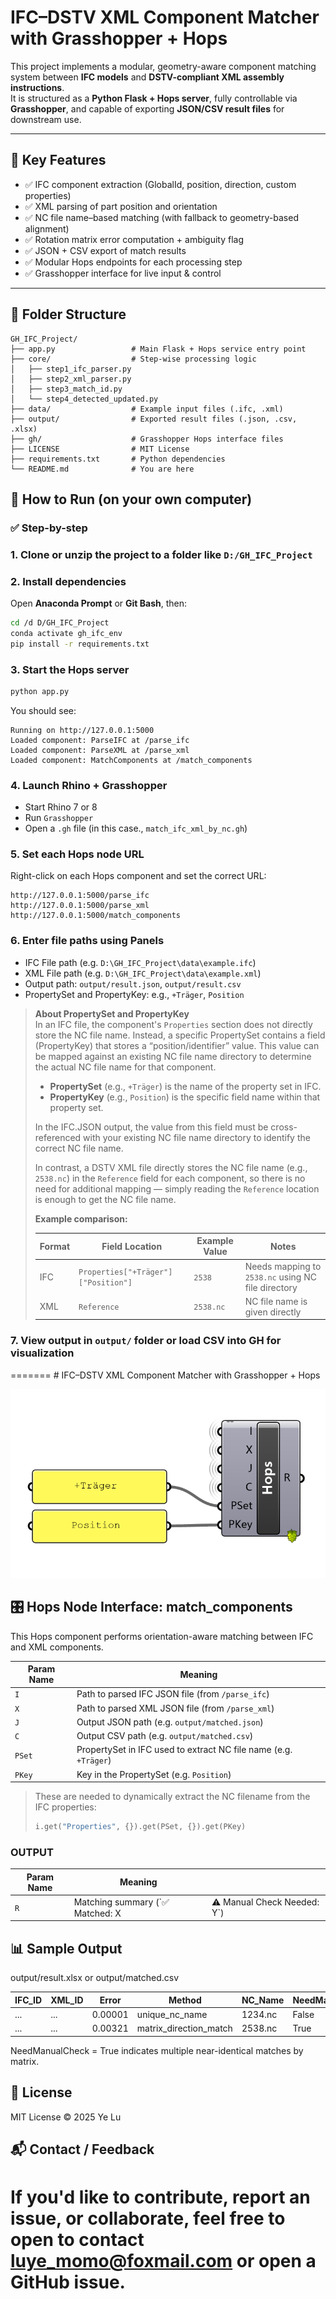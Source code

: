 
# IFC–DSTV XML Component Matcher with Grasshopper + Hops

This project implements a modular, geometry-aware component matching system between **IFC models** and **DSTV-compliant XML assembly instructions**.  
It is structured as a **Python Flask + Hops server**, fully controllable via **Grasshopper**, and capable of exporting **JSON/CSV result files** for downstream use.

---

## 🧩 Key Features

- ✅ IFC component extraction (GlobalId, position, direction, custom properties)
- ✅ XML parsing of part position and orientation
- ✅ NC file name–based matching (with fallback to geometry-based alignment)
- ✅ Rotation matrix error computation + ambiguity flag
- ✅ JSON + CSV export of match results
- ✅ Modular Hops endpoints for each processing step
- ✅ Grasshopper interface for live input & control

---

## 📁 Folder Structure
```text
GH_IFC_Project/
├── app.py                 # Main Flask + Hops service entry point
├── core/                  # Step-wise processing logic
│   ├── step1_ifc_parser.py
│   ├── step2_xml_parser.py
│   ├── step3_match_id.py
│   └── step4_detected_updated.py
├── data/                  # Example input files (.ifc, .xml)
├── output/                # Exported result files (.json, .csv, .xlsx)
├── gh/                    # Grasshopper Hops interface files
├── LICENSE                # MIT License
├── requirements.txt       # Python dependencies
└── README.md              # You are here
 ```

## 🚀 How to Run (on your own computer)

### ✅ Step-by-step

### 1. Clone or unzip the project to a folder like `D:/GH_IFC_Project`

### 2. Install dependencies

Open **Anaconda Prompt** or **Git Bash**, then:

```bash
cd /d D/GH_IFC_Project
conda activate gh_ifc_env
pip install -r requirements.txt
```

### 3. Start the Hops server

```bash
python app.py
```

You should see:

```text
Running on http://127.0.0.1:5000
Loaded component: ParseIFC at /parse_ifc
Loaded component: ParseXML at /parse_xml
Loaded component: MatchComponents at /match_components
```

### 4. Launch Rhino + Grasshopper

- Start Rhino 7 or 8
- Run `Grasshopper`
- Open a `.gh` file (in this case., `match_ifc_xml_by_nc.gh`)

### 5. Set each Hops node URL

Right-click on each Hops component and set the correct URL:

```text
http://127.0.0.1:5000/parse_ifc
http://127.0.0.1:5000/parse_xml
http://127.0.0.1:5000/match_components
```

### 6. Enter file paths using Panels

- IFC File path (e.g. `D:\GH_IFC_Project\data\example.ifc`)
- XML File path (e.g. `D:\GH_IFC_Project\data\example.xml`)
- Output path: `output/result.json`, `output/result.csv`
- PropertySet and PropertyKey: e.g., `+Träger`, `Position`
> **About PropertySet and PropertyKey**  
> In an IFC file, the component's `Properties` section does not directly store the NC file name. Instead, a specific PropertySet contains a field (PropertyKey) that stores a “position/identifier” value. This value can be mapped against an existing NC file name directory to determine the actual NC file name for that component.  
> - **PropertySet** (e.g., `+Träger`) is the name of the property set in IFC.  
> - **PropertyKey** (e.g., `Position`) is the specific field name within that property set.  
>
> In the IFC.JSON output, the value from this field must be cross-referenced with your existing NC file name directory to identify the correct NC file name.  
>
> In contrast, a DSTV XML file directly stores the NC file name (e.g., `2538.nc`) in the `Reference` field for each component, so there is no need for additional mapping — simply reading the `Reference` location is enough to get the NC file name.
>
> **Example comparison:**
>
> | Format | Field Location | Example Value | Notes |
> |--------|----------------|---------------|-------|
> | IFC    | `Properties["+Träger"]["Position"]` | `2538` | Needs mapping to `2538.nc` using NC file directory |
> | XML    | `Reference`    | `2538.nc`     | NC file name is given directly |


### 7. View output in `output/` folder or load CSV into GH for visualization
=======
\# IFC–DSTV XML Component Matcher with Grasshopper + Hops

![Hops Node Example](gh/hops_match_input.png)


## 🎛️ Hops Node Interface: match_components

This Hops component performs orientation-aware matching between IFC and XML components.

| Param Name | Meaning                                                          |
| ---------- | ---------------------------------------------------------------- |
| `I`        | Path to parsed IFC JSON file (from `/parse_ifc`)                 |
| `X`        | Path to parsed XML JSON file (from `/parse_xml`)                 |
| `J`        | Output JSON path (e.g. `output/matched.json`)                    |
| `C`        | Output CSV path (e.g. `output/matched.csv`)                      |
| `PSet`     | PropertySet in IFC used to extract NC file name (e.g. `+Träger`) |
| `PKey`     | Key in the PropertySet (e.g. `Position`)                         |
> These are needed to dynamically extract the NC filename from the IFC properties:
>
> ```python
> i.get("Properties", {}).get(PSet, {}).get(PKey)
> ```


### OUTPUT
| Param Name | Meaning                          |                              |
| ---------- | -------------------------------- | ---------------------------- |
| `R`        | Matching summary (\`✅ Matched: X | ⚠️ Manual Check Needed: Y\`) |


## 📊 Sample Output

output/result.xlsx or output/matched.csv

| IFC\_ID | XML\_ID | Error   | Method                   | NC\_Name | NeedManualCheck |
| ------- | ------- | ------- | ------------------------ | -------- | --------------- |
| ...     | ...     | 0.00001 | unique\_nc\_name         | 1234.nc  | False           |
| ...     | ...     | 0.00321 | matrix\_direction\_match | 2538.nc  | True            |
NeedManualCheck = True indicates multiple near-identical matches by matrix.


## 📄 License
MIT License © 2025 Ye Lu


## 📬 Contact / Feedback
If you'd like to contribute, report an issue, or collaborate, feel free to open to contact luye_momo@foxmail.com or open a GitHub issue.
=======
